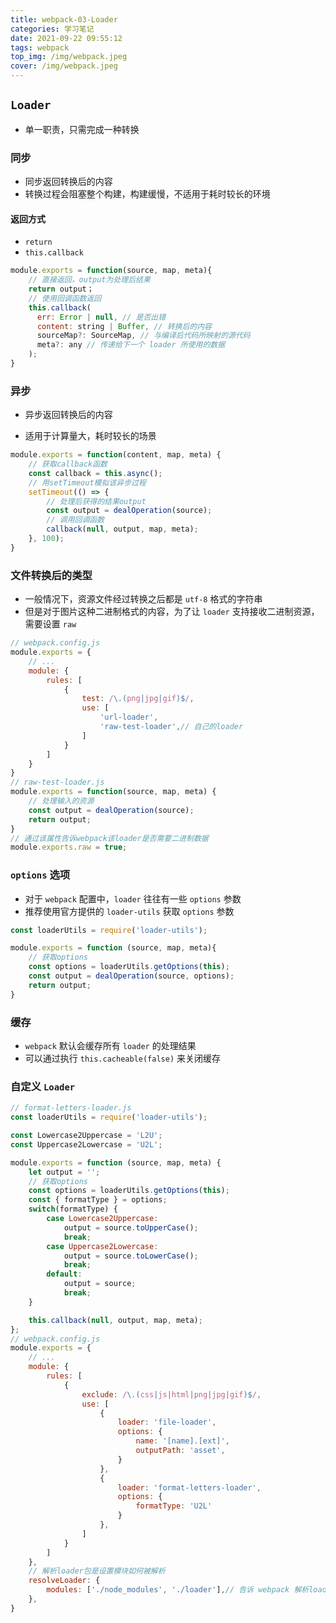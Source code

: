 ```yaml
---
title: webpack-03-Loader
categories: 学习笔记
date: 2021-09-22 09:55:12
tags: webpack
top_img: /img/webpack.jpeg
cover: /img/webpack.jpeg
---
```


## `Loader`

- 单一职责，只需完成一种转换

### 同步

- 同步返回转换后的内容
- 转换过程会阻塞整个构建，构建缓慢，不适用于耗时较长的环境

#### 返回方式

- `return`
- `this.callback`

```js
module.exports = function(source, map, meta){
    // 直接返回，output为处理后结果
    return output；
    // 使用回调函数返回
    this.callback(
      err: Error | null, // 是否出错
      content: string | Buffer, // 转换后的内容
      sourceMap?: SourceMap, // 与编译后代码所映射的源代码
      meta?: any // 传递给下一个 loader 所使用的数据
    );
}
```

### 异步

- 异步返回转换后的内容

- 适用于计算量大，耗时较长的场景

```js
module.exports = function(content, map, meta) {
    // 获取callback函数
    const callback = this.async();
    // 用setTimeout模拟该异步过程
    setTimeout(() => {
        // 处理后获得的结果output
    	const output = dealOperation(source);
        // 调用回调函数
        callback(null, output, map, meta);
    }, 100);
}
```

### 文件转换后的类型

- 一般情况下，资源文件经过转换之后都是 `utf-8` 格式的字符串
- 但是对于图片这种二进制格式的内容，为了让 `loader` 支持接收二进制资源，需要设置 `raw`

```js
// webpack.config.js
module.exports = {
    // ...
    module: {
        rules: [
            {
                test: /\.(png|jpg|gif)$/,
                use: [
                    'url-loader',
                    'raw-test-loader',// 自己的loader
                ]
            }
        ]
    }
}
// raw-test-loader.js
module.exports = function(source, map, meta) {
    // 处理输入的资源
    const output = dealOperation(source);
    return output;
}
// 通过该属性告诉webpack该loader是否需要二进制数据
module.exports.raw = true;
```

### `options` 选项

- 对于 `webpack` 配置中，`loader` 往往有一些 `options` 参数
- 推荐使用官方提供的 `loader-utils` 获取 `options` 参数

```js
const loaderUtils = require('loader-utils');

module.exports = function (source, map, meta){
    // 获取options
    const options = loaderUtils.getOptions(this);
    const output = dealOperation(source, options); 
    return output;
}
```

### 缓存

- `webpack` 默认会缓存所有 `loader` 的处理结果
- 可以通过执行 `this.cacheable(false)` 来关闭缓存

### 自定义 `Loader`

```js
// format-letters-loader.js
const loaderUtils = require('loader-utils');

const Lowercase2Uppercase = 'L2U';
const Uppercase2Lowercase = 'U2L';

module.exports = function (source, map, meta) {
    let output = '';
    // 获取options
    const options = loaderUtils.getOptions(this);
    const { formatType } = options;
    switch(formatType) {
        case Lowercase2Uppercase: 
            output = source.toUpperCase();
            break;
        case Uppercase2Lowercase: 
            output = source.toLowerCase();
            break;
        default: 
            output = source;
        	break;
    }

    this.callback(null, output, map, meta);
};
// webpack.config.js
module.exports = {
    // ...
    module: {
        rules: [
            {
                exclude: /\.(css|js|html|png|jpg|gif)$/,
                use: [
                    {
                        loader: 'file-loader',
                        options: {
                            name: '[name].[ext]',
                            outputPath: 'asset',
                        }
                    },
                    {
                        loader: 'format-letters-loader',
                        options: {
                            formatType: 'U2L'
                        }
                    },
                ]
            }
        ]
    },
    // 解析loader包是设置模块如何被解析
    resolveLoader: {
        modules: ['./node_modules', './loader'],// 告诉 webpack 解析loader时应该搜索的目录。
    },
}
```
